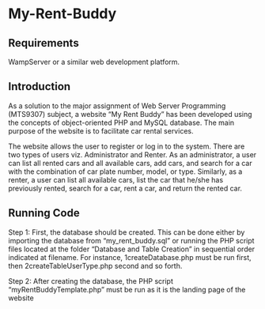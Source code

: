 # My-Rent-Buddy

## Requirements

WampServer or a similar web development platform. 

## Introduction
As a solution to the major assignment of Web Server Programming (MTS9307) subject, a website “My Rent Buddy” has been developed using the concepts of 
object-oriented PHP and MySQL database. The main purpose of the website is to facilitate car rental services.

The website allows the user to register or log in to the system. There are two types of users viz. Administrator and Renter. As an administrator, a user can list 
all rented cars and all available cars, add cars, and search for a car with the combination of car plate number, model, or type. Similarly, as a renter, a user 
can list all available cars, list the car that he/she has previously rented, search for a car, rent a car, and return the rented car.


## Running Code
Step 1:
First, the database should be created. This can be done either by importing the database from “my_rent_buddy.sql” or running the PHP script files located at the 
folder “Database and Table Creation” in sequential order indicated at filename. For instance, 1createDatabase.php must be run first, then 
2createTableUserType.php second and so forth.

Step 2:
After creating the database, the PHP script “myRentBuddyTemplate.php” must be run as it is the landing page of the website
